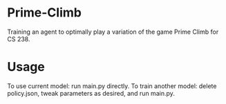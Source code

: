 # Prime-Climb
Training an agent to optimally play a variation of the game Prime Climb for CS 238.

# Usage
To use current model: run main.py directly.
To train another model: delete policy.json, tweak parameters as desired, and run main.py.
